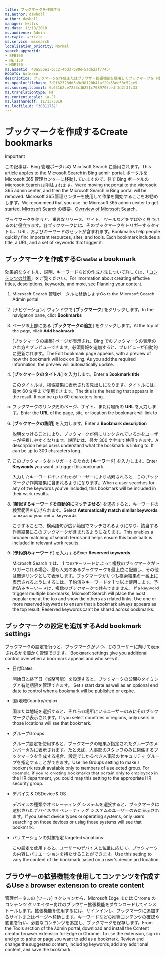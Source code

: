 ```yaml
---
title: ブックマークを作成する
ms.author: dawholl
author: dawholl
manager: kellis
ms.date: 12/18/2018
ms.audience: Admin
ms.topic: article
ms.service: mssearch
localization_priority: Normal
search.appverid:
- BFB160
- MET150
- MOE150
ms.assetid: 40a556e1-61c2-4bd3-b80e-5ad62af77454
ROBOTS: NoIndex
description: ブックマークを作成またはブラウザー拡張機能を使用してブックマークを Microsoft Search 作業結果へ追加します。
ms.openlocfilehash: 3d9f62328dd3a9e98120b41af29e38ec58c52ee9
ms.sourcegitcommit: 6b531b2ce7253c16251c7089795dedf1d2f3fc33
ms.translationtype: MT
ms.contentlocale: ja-JP
ms.lasthandoff: 11/13/2019
ms.locfileid: "38311752"
---
```

# <a name="create-bookmarks"></a><span data-ttu-id="9edeb-103">ブックマークを作成する</span><span class="sxs-lookup"><span data-stu-id="9edeb-103">Create bookmarks</span></span>

> [!IMPORTANT]
> <span data-ttu-id="9edeb-104">この記事は、Bing 管理ポータルの Microsoft Search に適用されます。</span><span class="sxs-lookup"><span data-stu-id="9edeb-104">This article applies to the Microsoft Search in Bing admin portal.</span></span> <span data-ttu-id="9edeb-105">ポータルを Microsoft 365 管理センターに移動していますので、後で Bing ポータルの Microsoft Search は削除されます。</span><span class="sxs-lookup"><span data-stu-id="9edeb-105">We’re moving the portal to the Microsoft 365 admin center, and then the Microsoft Search in Bing portal will be removed.</span></span> <span data-ttu-id="9edeb-106">Microsoft 365 管理センターを使用して作業を開始することをお勧めします。</span><span class="sxs-lookup"><span data-stu-id="9edeb-106">We recommend that you use the Microsoft 365 admin center to get started.</span></span> <span data-ttu-id="9edeb-107">[Microsoft Search の概要](overview-microsoft-search.md)。</span><span class="sxs-lookup"><span data-stu-id="9edeb-107">[Overview of Microsoft Search](overview-microsoft-search.md).</span></span>
    
<span data-ttu-id="9edeb-p102">ブックマークを使うと、重要なリソース、サイト、ツールなどをすばやく見つけるのに役立ちます。各ブックマークには、そのブックマークをトリガーするタイトル、URL、およびキーワードのセットが含まれます。</span><span class="sxs-lookup"><span data-stu-id="9edeb-p102">Bookmarks help people quickly find important resources, sites, and tools. Each bookmark includes a title, a URL, and a set of keywords that trigger it.</span></span>
  
## <a name="create-a-bookmark"></a><span data-ttu-id="9edeb-110">ブックマークを作成する</span><span class="sxs-lookup"><span data-stu-id="9edeb-110">Create a bookmark</span></span>

<span data-ttu-id="9edeb-111">効果的なタイトル、説明、キーワードなどの作成方法について詳しくは、「[コンテンツの計画](plan-your-content.md)」をご覧ください。</span><span class="sxs-lookup"><span data-stu-id="9edeb-111">For information about creating effective titles, descriptions, keywords, and more, see [Planning your content](plan-your-content.md).</span></span>
  
1. <span data-ttu-id="9edeb-112">Microsoft Search 管理ポータルに移動します</span><span class="sxs-lookup"><span data-stu-id="9edeb-112">Go to the Microsoft Search Admin portal</span></span>
    
2. <span data-ttu-id="9edeb-113">[ナビゲーション] ウィンドウで [**ブックマーク**] をクリックします。</span><span class="sxs-lookup"><span data-stu-id="9edeb-113">In the navigation pane, click **Bookmarks**</span></span>
    
3. <span data-ttu-id="9edeb-114">ページの上部にある [**ブックマークの追加**] をクリックします。</span><span class="sxs-lookup"><span data-stu-id="9edeb-114">At the top of the page, click **Add bookmark**</span></span>
    
    <span data-ttu-id="9edeb-p103">[ブックマークの編集] ページが表示され、Bing でのブックマークの表示のされ方をプレビューできます。必須情報を追加すると、プレビューが自動的に更新されます。</span><span class="sxs-lookup"><span data-stu-id="9edeb-p103">The Edit bookmark page appears, with a preview of how the bookmark will look on Bing. As you add the required information, the preview will automatically update.</span></span>
    
4. <span data-ttu-id="9edeb-117">[**ブックマークのタイトル**] を入力します。</span><span class="sxs-lookup"><span data-stu-id="9edeb-117">Enter a **Bookmark title**</span></span>
    
    <span data-ttu-id="9edeb-p104">このタイトルは、検索結果に表示される見出しになります。タイトルには、最大 60 文字まで使用できます。</span><span class="sxs-lookup"><span data-stu-id="9edeb-p104">The title is the heading that appears in the result. It can be up to 60 characters long.</span></span>
    
5. <span data-ttu-id="9edeb-120">ブックマークのリンク先のページ、サイト、または場所の **URL** を入力します。</span><span class="sxs-lookup"><span data-stu-id="9edeb-120">Enter the **URL** of the page, site, or location the bookmark will link to</span></span> 
    
6. <span data-ttu-id="9edeb-121">[**ブックマークの説明**] を入力します。</span><span class="sxs-lookup"><span data-stu-id="9edeb-121">Enter a **Bookmark description**</span></span>
    
    <span data-ttu-id="9edeb-p105">説明をつけることにより、ブックマークが何にリンクされているかをユーザーが把握しやすくなります。説明には、最大 300 文字まで使用できます。</span><span class="sxs-lookup"><span data-stu-id="9edeb-p105">A description helps users understand what the bookmark is linking to. It can be up to 300 characters long.</span></span>
    
7. <span data-ttu-id="9edeb-124">このブックマークをトリガーするための [**キーワード**] を入力します。</span><span class="sxs-lookup"><span data-stu-id="9edeb-124">Enter **Keywords** you want to trigger this bookmark</span></span> 
    
    <span data-ttu-id="9edeb-125">入力したキーワードのいずれかがユーザーにより検索されると、このブックマークが作業結果に含まれるようになります。</span><span class="sxs-lookup"><span data-stu-id="9edeb-125">When a user searches for any of the keywords you've included, this bookmark will be included in their work results.</span></span>
    
8. <span data-ttu-id="9edeb-126">[**類似するキーワードを自動的にマッチさせる**] を選択すると、キーワードの検索範囲を広げられます。</span><span class="sxs-lookup"><span data-stu-id="9edeb-126">Select **Automatically match similar keywords** to expand your set of keywords</span></span> 
    
    <span data-ttu-id="9edeb-127">こうすることで、検索語句が広い範囲でマッチされるようになり、該当する作業結果にこのブックマークが含まれるようになります。</span><span class="sxs-lookup"><span data-stu-id="9edeb-127">This enables a broader matching of search terms and helps ensure this bookmark is included in relevant work results.</span></span>
    
9. <span data-ttu-id="9edeb-128">[**予約済みキーワード**] を入力する</span><span class="sxs-lookup"><span data-stu-id="9edeb-128">Enter **Reserved keywords**</span></span>
    
    <span data-ttu-id="9edeb-p106">Microsoft Search では、 1 つのキーワードによって複数のブックマークがトリガーされる場合、最も人気のあるブックマークを最上位に配置し、その他は関連リンクとして表示します。ブックマークがいつも検索結果の一番上に表示されるようにするには、予約済みキーワードを 1 つ以上使用します。予約済みキーワードは、複数のブックマークで共有できません。 </span><span class="sxs-lookup"><span data-stu-id="9edeb-p106">If a keyword triggers multiple bookmarks, Microsoft Search will place the most popular one at the top and show the others as related links. Use one or more reserved keywords to ensure that a bookmark always appears as the top result. Reserved keywords can't be shared across bookmarks.</span></span>
    
## <a name="add-bookmark-settings"></a><span data-ttu-id="9edeb-132">ブックマークの設定を追加する</span><span class="sxs-lookup"><span data-stu-id="9edeb-132">Add bookmark settings</span></span>

<span data-ttu-id="9edeb-133">ブックマークの設定を行うと、ブックマークがいつ、どのユーザーに向けて表示されるかを細かく管理できます。 </span><span class="sxs-lookup"><span data-stu-id="9edeb-133">Bookmark settings give you additional control over when a bookmark appears and who sees it.</span></span>
  
- <span data-ttu-id="9edeb-134">日付</span><span class="sxs-lookup"><span data-stu-id="9edeb-134">Dates</span></span>
    
    <span data-ttu-id="9edeb-135">開始日と終了日（省略可能）を設定すると、ブックマークの公開のタイミングと有効期限を管理できます。 </span><span class="sxs-lookup"><span data-stu-id="9edeb-135">Set a start date as well as an optional end date to control when a bookmark will be published or expire.</span></span> 
    
- <span data-ttu-id="9edeb-136">国/地域</span><span class="sxs-lookup"><span data-stu-id="9edeb-136">Country/region</span></span>
    
    <span data-ttu-id="9edeb-137">国または地域を選択すると、それらの場所にいるユーザーのみにそのブックマークが表示されます。</span><span class="sxs-lookup"><span data-stu-id="9edeb-137">If you select countries or regions, only users in those locations will see that bookmark.</span></span>
    
- <span data-ttu-id="9edeb-138">グループ</span><span class="sxs-lookup"><span data-stu-id="9edeb-138">Groups</span></span>
    
    <span data-ttu-id="9edeb-p107">グループ設定を使用すると、ブックマークの結果が指定されたグループのメンバーのみに表示されます。たとえば、人事部のスタッフのみに関係するブックマークを作成する場合、設定でしかるべき人事部のセキュリティ グループを指定することができます。</span><span class="sxs-lookup"><span data-stu-id="9edeb-p107">Use the Groups setting to make a bookmark result available only to members of a selected group. For example, if you're creating bookmarks that pertain only to employees in the HR department, you could map this setting to the appropriate HR security group.</span></span>
    
- <span data-ttu-id="9edeb-141">デバイス &amp; OS</span><span class="sxs-lookup"><span data-stu-id="9edeb-141">Device &amp; OS</span></span>
    
    <span data-ttu-id="9edeb-142">デバイスの種類やオペレーティング システムを選択すると、ブックマークは選択されたデバイスやオペレーティング システムのユーザーのみに表示されます。</span><span class="sxs-lookup"><span data-stu-id="9edeb-142">If you select device types or operating systems, only users searching on those devices or using those systems will see that bookmark.</span></span>
    
- <span data-ttu-id="9edeb-143">バリエーションの対象指定</span><span class="sxs-lookup"><span data-stu-id="9edeb-143">Targeted variations</span></span>
    
    <span data-ttu-id="9edeb-144">この設定を使用すると、ユーザーのデバイスと位置に応じて、ブックマークの内容にバリエーションを持たせることができます。</span><span class="sxs-lookup"><span data-stu-id="9edeb-144">Use this setting to vary the content of the bookmark based on a user's device and location.</span></span>
    
## <a name="use-a-browser-extension-to-create-content"></a><span data-ttu-id="9edeb-145">ブラウザーの拡張機能を使用してコンテンツを作成する</span><span class="sxs-lookup"><span data-stu-id="9edeb-145">Use a browser extension to create content</span></span>

<span data-ttu-id="9edeb-p108">管理ポータルの [ツール] セクションから、Microsoft Edge または Chrome のコンテンツ クリエイター向けのブラウザー拡張機能をダウンロードしてインストールします。拡張機能を使用するには、サインインし、ブックマークに追加するサイトまたはページへ移動します。キーワードなどの推奨コンテンツの確認や変更を行い、必要なコンテンツを追加し、ブックマークを保存します。</span><span class="sxs-lookup"><span data-stu-id="9edeb-p108">From the Tools section of the Admin portal, download and install the Content creator browser extension for Edge or Chrome. To use the extension, sign in and go to a site or page you want to add as a bookmark. Review and change the suggested content, including keywords, add any additional content, and save the bookmark.</span></span>